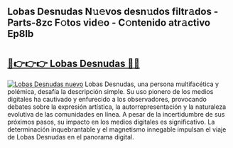 ## Lobas Desnudas N𝚞𝚎vos desn𝚞dos filtr𝚊dos - Parts-8zc F𝚘tos vid𝚎o - C𝚘ntenido atr𝚊ctivo Ep8Ib

# <h2><a href="http://mb4i3xl.tromn.icu/?c=Lobas+Desnudas">🔗👉👉👉 Lobas Desnudas 🔗🔗</a></h2>

[![Lobas Desnudas nuevo](https://i.imgur.com/pEAQMta.gif)](http://mb4i3xl.tromn.icu/?c=Lobas+Desnudas)
Lobas Desnudas, una persona multifacética y polémica, desafía la descripción simple. Su uso pionero de los medios digitales ha cautivado y enfurecido a los observadores, provocando debates sobre la expresión artística, la autorrepresentación y la naturaleza evolutiva de las comunidades en línea. A pesar de la incertidumbre de sus próximos pasos, su impacto en los medios digitales es significativo. La determinación inquebrantable y el magnetismo innegable impulsan el viaje de Lobas Desnudas en el panorama digital.
